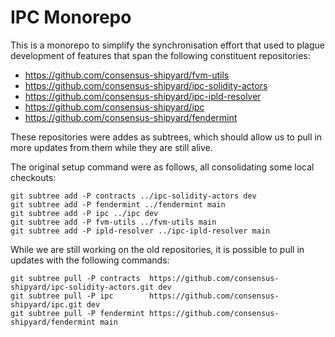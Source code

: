 # IPC Monorepo

This is a monorepo to simplify the synchronisation effort that used to plague development of features that span the following constituent repositories:
* https://github.com/consensus-shipyard/fvm-utils
* https://github.com/consensus-shipyard/ipc-solidity-actors
* https://github.com/consensus-shipyard/ipc-ipld-resolver
* https://github.com/consensus-shipyard/ipc
* https://github.com/consensus-shipyard/fendermint

These repositories were addes as subtrees, which should allow us to pull in more updates from them while they are still alive.

The original setup command were as follows, all consolidating some local checkouts:

```shell
git subtree add -P contracts ../ipc-solidity-actors dev
git subtree add -P fendermint ../fendermint main
git subtree add -P ipc ../ipc dev
git subtree add -P fvm-utils ../fvm-utils main
git subtree add -P ipld-resolver ../ipc-ipld-resolver main
```

While we are still working on the old repositories, it is possible to pull in updates with the following commands:

```shell
git subtree pull -P contracts  https://github.com/consensus-shipyard/ipc-solidity-actors.git dev
git subtree pull -P ipc        https://github.com/consensus-shipyard/ipc.git dev
git subtree pull -P fendermint https://github.com/consensus-shipyard/fendermint main
```
